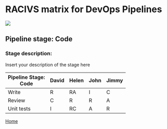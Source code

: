 # __RACIVS matrix for DevOps Pipelines__   

<img src="https://user-images.githubusercontent.com/10748736/112030685-6c81be80-8b32-11eb-94b8-c2c01b8f4581.png">

## __Pipeline stage:__  Code  
### __Stage description:__  
Insert your description of the stage here  

| Pipeline Stage:<br>Code   | David  | Helen  | John  | Jimmy |
|----------------------------- |-------- |-------- |-------- |-------- |
| Write                     |    R     |   RA      |   I      |   C      |         
| Review                    |    C     |    R     |    R     |    A     |         
| Unit tests                |    I     |    RC     |    A     |    R     | 
  
  
[Home](../index.md)  
